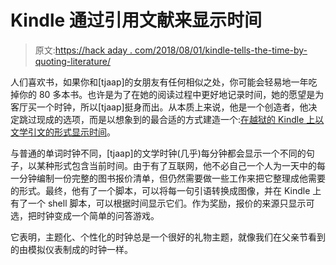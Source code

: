 # Kindle 通过引用文献来显示时间

> 原文:[https://hack aday . com/2018/08/01/kindle-tells-the-time-by-quoting-literature/](https://hackaday.com/2018/08/01/kindle-tells-the-time-by-quoting-literature/)

人们喜欢书，如果你和[tjaap]的女朋友有任何相似之处，你可能会轻易地一年吃掉你的 80 多本书。也许是为了在她的阅读过程中更好地记录时间，她的愿望是为客厅买一个时钟，所以[tjaap]挺身而出。从本质上来说，他是一个创造者，他决定跳过现成的选项，而是以想象到的最合适的方式建造一个:[在越狱的 Kindle 上以文学引文的形式显示时间](https://www.instructables.com/id/Literary-Clock-Made-From-E-reader/)。

与普通的单词时钟不同，[tjaap]的文学时钟(几乎)每分钟都会显示一个不同的句子，以某种形式包含当前时间。由于有了互联网，他不必自己一个人为一天中的每一分钟编制一份完整的图书报价清单，但仍然需要做一些工作来把它整理成他需要的形式。最终，他有了一个脚本，可以将每一句引语转换成图像，并在 Kindle 上有了一个 shell 脚本，可以根据时间显示它们。作为奖励，报价的来源只显示可选，把时钟变成一个简单的问答游戏。

它表明，主题化、个性化的时钟总是一个很好的礼物主题，就像我们在父亲节看到的由模拟仪表制成的时钟一样。